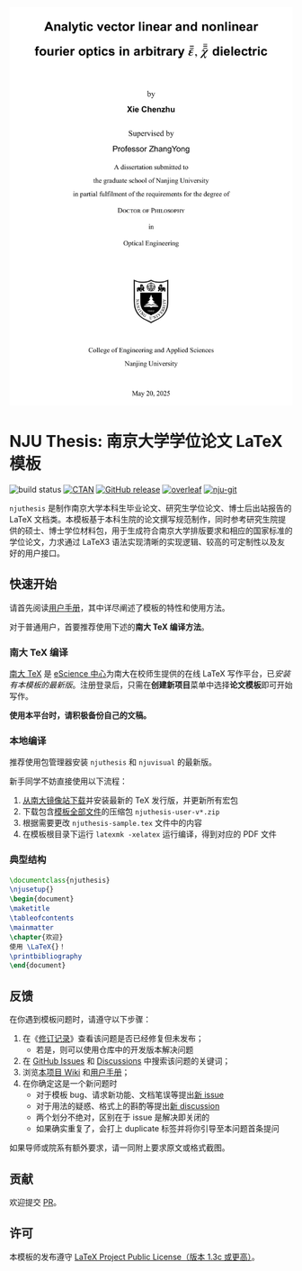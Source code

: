 ![fig](https://raw.githubusercontent.com/ChenZhu-Xie/NJU_thesis_doctor__xcz/master/img/cover.png)

# NJU Thesis: 南京大学学位论文 LaTeX 模板

![build status](https://github.com/nju-lug/NJUThesis/actions/workflows/build.yml/badge.svg)
[![CTAN](https://img.shields.io/ctan/v/njuthesis.svg)](https://www.ctan.org/pkg/njuthesis)
[![GitHub release](https://img.shields.io/github/release/nju-lug/NJUThesis/all.svg)](https://github.com/nju-lug/NJUThesis/releases/latest)
[![overleaf](https://img.shields.io/badge/online_editor-supported-brightgreen)](https://tex.nju.edu.cn/template)
[![nju-git](https://img.shields.io/gitlab/stars/nju-lug/nju-latex-templates/njuthesis?gitlab_url=https%3A%2F%2Fgit.nju.edu.cn&style=social)](https://git.nju.edu.cn/nju-lug/nju-latex-templates/njuthesis)

`njuthesis` 是制作南京大学本科生毕业论文、研究生学位论文、博士后出站报告的 LaTeX 文档类。本模板基于本科生院的论文撰写规范制作，同时参考研究生院提供的硕士、博士学位材料包，用于生成符合南京大学排版要求和相应的国家标准的学位论文，力求通过 LaTeX3 语法实现清晰的实现逻辑、较高的可定制性以及友好的用户接口。

## 快速开始

请首先阅读[用户手册](http://mirrors.ctan.org/macros/unicodetex/latex/njuthesis/njuthesis.pdf)，其中详尽阐述了模板的特性和使用方法。

对于普通用户，首要推荐使用下述的**南大 TeX 编译方法**。

### 南大 TeX 编译

[南大 TeX](https://tex.nju.edu.cn) 是 [eScience 中心](https://sci.nju.edu.cn)为南大在校师生提供的在线 LaTeX 写作平台，已*安装有本模板的最新版*。注册登录后，只需在**创建新项目**菜单中选择**论文模板**即可开始写作。

**使用本平台时，请积极备份自己的文稿。**

### 本地编译

推荐使用包管理器安装 `njuthesis` 和 `njuvisual` 的最新版。

新手同学不妨直接使用以下流程：

1. [从南大镜像站下载](https://mirror.nju.edu.cn/download/app/TeX%20%E6%8E%92%E7%89%88%E7%B3%BB%E7%BB%9F)并安装最新的 TeX 发行版，并更新所有宏包
2. 下载包含[模板全部文件](https://github.com/nju-lug/NJUThesis/releases/latest)的压缩包 `njuthesis-user-v*.zip`
3. 根据需要更改 `njuthesis-sample.tex` 文件中的内容
4. 在模板根目录下运行 `latexmk -xelatex` 运行编译，得到对应的 PDF 文件

### 典型结构

```LaTeX
\documentclass{njuthesis}
\njusetup{}
\begin{document}
\maketitle
\tableofcontents
\mainmatter
\chapter{欢迎}
使用 \LaTeX{}！
\printbibliography
\end{document}
```

## 反馈

在你遇到模板问题时，请遵守以下步骤：

1. 在《[修订记录](https://github.com/nju-lug/NJUThesis/blob/master/CHANGELOG.md)》查看该问题是否已经修复但未发布；
    - 若是，则可以使用仓库中的开发版本解决问题
1. 在 [GitHub Issues](https://github.com/nju-lug/NJUThesis/issues) 和 [Discussions](https://github.com/nju-lug/NJUThesis/discussions) 中搜索该问题的关键词；
1. 浏览[本项目 Wiki](https://github.com/nju-lug/NJUThesis/wiki) 和[用户手册](http://mirrors.ctan.org/macros/unicodetex/latex/njuthesis/njuthesis.pdf)；
1. 在你确定这是一个新问题时
    - 对于模板 bug、请求新功能、文档笔误等提出[新 issue](https://github.com/nju-lug/NJUThesis/issues/new/choose)
    - 对于用法的疑惑、格式上的斟酌等提出[新 discussion](https://github.com/nju-lug/NJUThesis/discussions/new)
    - 两个划分不绝对，区别在于 issue 是解决即关闭的
    - 如果确实重复了，会打上 duplicate 标签并将你引导至本问题首条提问

如果导师或院系有额外要求，请一同附上要求原文或格式截图。

## 贡献

欢迎提交 [PR](https://github.com/nju-lug/NJUThesis/pulls)。

## 许可

本模板的发布遵守 [LaTeX Project Public License（版本 1.3c 或更高）](https://www.latex-project.org/lppl/lppl-1-3c/)。
